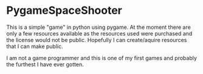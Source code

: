 # PygameSpaceShooter

This is a simple "game" in python using pygame.
At the moment there are only a few resources available as the resources used were purchased and the license would not be public. Hopefully I can create/aquire resources that I can make public.

I am not a game programmer and this is one of my first games and probably the furthest I have ever gotten. 
